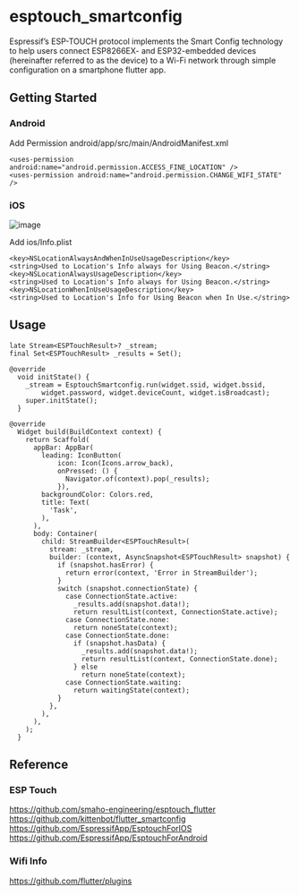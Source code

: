 # esptouch_smartconfig

Espressif’s ESP-TOUCH protocol implements the Smart Config technology to help users
connect ESP8266EX- and ESP32-embedded devices (hereinafter referred to as the device)
to a Wi-Fi network through simple configuration on a smartphone flutter app. 



## Getting Started

### Android

Add Permission android/app/src/main/AndroidManifest.xml 

```
<uses-permission android:name="android.permission.ACCESS_FINE_LOCATION" />
<uses-permission android:name="android.permission.CHANGE_WIFI_STATE" />
```

### iOS

![image](https://user-images.githubusercontent.com/54665433/112471789-ab707800-8daf-11eb-9b44-c3fc00739e09.png)

Add ios/Info.plist
```
<key>NSLocationAlwaysAndWhenInUseUsageDescription</key>
<string>Used to Location's Info always for Using Beacon.</string>
<key>NSLocationAlwaysUsageDescription</key>
<string>Used to Location's Info always for Using Beacon.</string>
<key>NSLocationWhenInUseUsageDescription</key>
<string>Used to Location's Info for Using Beacon when In Use.</string>
```
## Usage
```
late Stream<ESPTouchResult>? _stream;
final Set<ESPTouchResult> _results = Set();

@override
  void initState() {
    _stream = EsptouchSmartconfig.run(widget.ssid, widget.bssid,
        widget.password, widget.deviceCount, widget.isBroadcast);
    super.initState();
  }
  
@override
  Widget build(BuildContext context) {
    return Scaffold(
      appBar: AppBar(
        leading: IconButton(
            icon: Icon(Icons.arrow_back),
            onPressed: () {
              Navigator.of(context).pop(_results);
            }),
        backgroundColor: Colors.red,
        title: Text(
          'Task',
        ),
      ),
      body: Container(
        child: StreamBuilder<ESPTouchResult>(
          stream: _stream,
          builder: (context, AsyncSnapshot<ESPTouchResult> snapshot) {
            if (snapshot.hasError) {
              return error(context, 'Error in StreamBuilder');
            }
            switch (snapshot.connectionState) {
              case ConnectionState.active:
                _results.add(snapshot.data!);
                return resultList(context, ConnectionState.active);
              case ConnectionState.none:
                return noneState(context);
              case ConnectionState.done:
                if (snapshot.hasData) {
                  _results.add(snapshot.data!);
                  return resultList(context, ConnectionState.done);
                } else
                  return noneState(context);
              case ConnectionState.waiting:
                return waitingState(context);
            }
          },
        ),
      ),
    );
  } 

```


## Reference

### ESP Touch
https://github.com/smaho-engineering/esptouch_flutter </br>
https://github.com/kittenbot/flutter_smartconfig </br>
https://github.com/EspressifApp/EsptouchForIOS </br>
https://github.com/EspressifApp/EsptouchForAndroid </br>

### Wifi Info
https://github.com/flutter/plugins
